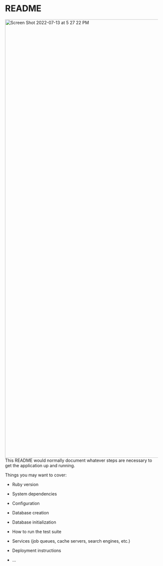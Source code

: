 # README

<img width="1440" alt="Screen Shot 2022-07-13 at 5 27 22 PM" src="https://user-images.githubusercontent.com/102012037/178853993-33da1dd4-54ac-4a14-9a63-5e52b6ff841f.png">
This README would normally document whatever steps are necessary to get the
application up and running.

Things you may want to cover:

* Ruby version

* System dependencies

* Configuration

* Database creation

* Database initialization

* How to run the test suite

* Services (job queues, cache servers, search engines, etc.)

* Deployment instructions

* ...
